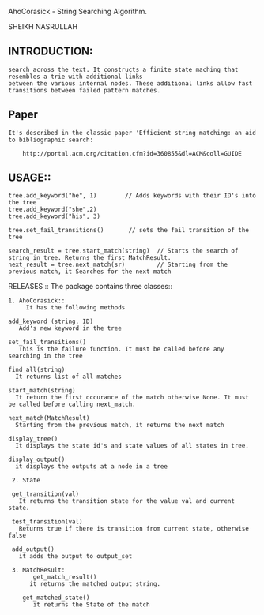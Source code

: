 AhoCorasick - String Searching Algorithm.

SHEIKH NASRULLAH

## INTRODUCTION:
  ```Aho - Corasick string matching algorithm is a string searching algorithm. It performs fast mulitple keyword
  search across the text. It constructs a finite state maching that resembles a trie with additional links 
  between the various internal nodes. These additional links allow fast transitions between failed pattern matches.
  ```

## Paper
```
It's described in the classic paper 'Efficient string matching: an aid to bibliographic search:

    http://portal.acm.org/citation.cfm?id=360855&dl=ACM&coll=GUIDE
```
  
## USAGE::
  ```import ahocorasick
  tree.add_keyword("he", 1)        // Adds keywords with their ID's into the tree  
  tree.add_keyword("she",2)
  tree.add_keyword("his", 3)

  tree.set_fail_transitions()       // sets the fail transition of the tree

  search_result = tree.start_match(string)  // Starts the search of string in tree. Returns the first MatchResult.
  next_result = tree.next_match(sr)         // Starting from the previous match, it Searches for the next match
```

  RELEASES ::
    The package contains three classes::

    1. AhoCorasick::
         It has the following methods
	
	add_keyword (string, ID)
	   Add's new keyword in the tree
	 
	set_fail_transitions()
	   This is the failure function. It must be called before any searching in the tree

	find_all(string)
	  It returns list of all matches 

	start_match(string)
	  It return the first occurance of the match otherwise None. It must be called before calling next_match.

	next_match(MatchResult)
	  Starting from the previous match, it returns the next match

	display_tree()
	  It displays the state id's and state values of all states in tree.

	display_output()
	  it displays the outputs at a node in a tree
	
     2. State

	 get_transition(val)
	   It returns the transition state for the value val and current state.

	 test_transition(val)
	   Returns true if there is transition from current state, otherwise false

	 add_output()
	   it adds the output to output_set

     3. MatchResult:
           get_match_result()
	      it returns the matched output string.

	    get_matched_state()
	       it returns the State of the match

	  

